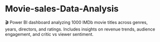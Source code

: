 # Movie-sales-Data-Analysis
🎬 Power BI dashboard analyzing 1000 IMDb movie titles across genres, years, directors, and ratings. Includes insights on revenue trends, audience engagement, and critic vs viewer sentiment.
